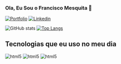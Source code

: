 ### Ola, Eu Sou o Francisco Mesquita 👋 

[![Portfolio](https://img.shields.io/badge/Itch.io-FA5C5C?style=for-the-badge&logo=itchdotio&logoColor=white)](https://itch.io/)
[![Linkedin](https://img.shields.io/badge/LinkedIn-0077B5?style=for-the-badge&logo=linkedin&logoColor=white)](https://www.linkedin.com/in/francisco-mesquita-895482120/)


![GitHub stats](https://github-readme-stats.vercel.app/api?username=FranciscoMesquita360&show_icons=true&theme=dracula)
[![Top Langs](https://github-readme-stats.vercel.app/api/top-langs/?username=FranciscoMesquita360&layout=compact)](https://github.com/anuraghazra/github-readme-stats)

## Tecnologias que eu uso no meu dia
<div style="display: inline_block">
    <img align="center" alt="html5" src="https://img.shields.io/badge/Microsoft_SQL_Server-CC2927?style=for-the-badge&logo=microsoft-sql-server&logoColor=white">
    <img align="center" alt="html5" src="https://img.shields.io/badge/GODOT-%23FFFFFF.svg?style=for-the-badge&logo=godot-engine">    
    <img align="center" alt="html5" src="https://img.shields.io/badge/Unity-100000?style=for-the-badge&logo=unity&logoColor=white">
</div><br>



<!---
FranciscoMesquita360/FranciscoMesquita360 is a ✨ special ✨ repository because its `README.md` (this file) appears on your GitHub prof[
](https://img.shields.io/badge/Unity-100000?style=for-the-badge&logo=unity&logoColor=white)ile.
You can click the Preview link to take a look at your changes.
--->

